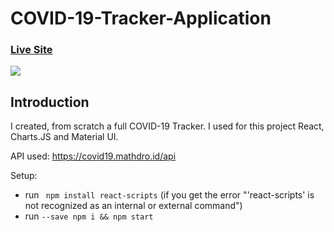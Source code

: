 # COVID-19-Tracker-Application

### [Live Site](https://covid-tracker-kh.netlify.app/)
![](https://github.com/Mehdi-KHALFALLAH/COVID-19-Tracker-Application/blob/main/Covid%20tracker.gif)




## Introduction

I created, from scratch a full COVID-19 Tracker. I used for this project React, Charts.JS and Material UI.


API used: https://covid19.mathdro.id/api

Setup:
- run ``` npm install react-scripts``` (if you get the error "'react-scripts' is not recognized as an internal or external command")
- run ```--save npm i && npm start```
